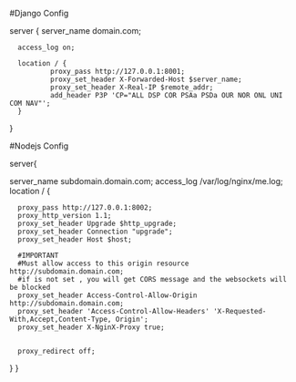 #Django Config

server {
      server_name domain.com;


      access_log on;

      location / {
              proxy_pass http://127.0.0.1:8001;
              proxy_set_header X-Forwarded-Host $server_name;
              proxy_set_header X-Real-IP $remote_addr;
              add_header P3P 'CP="ALL DSP COR PSAa PSDa OUR NOR ONL UNI COM NAV"';
      }
  }


#Nodejs Config

server{

  server_name subdomain.domain.com;
  access_log /var/log/nginx/me.log;
  location / {


      proxy_pass http://127.0.0.1:8002;
      proxy_http_version 1.1;
      proxy_set_header Upgrade $http_upgrade;
      proxy_set_header Connection "upgrade";
      proxy_set_header Host $host;

      #IMPORTANT
      #Must allow access to this origin resource http://subdomain.domain.com;
      #if is not set , you will get CORS message and the websockets will be blocked
      proxy_set_header Access-Control-Allow-Origin http://subdomain.domain.com;
      proxy_set_header 'Access-Control-Allow-Headers' 'X-Requested-With,Accept,Content-Type, Origin';
      proxy_set_header X-NginX-Proxy true;


      proxy_redirect off;
  }
}
